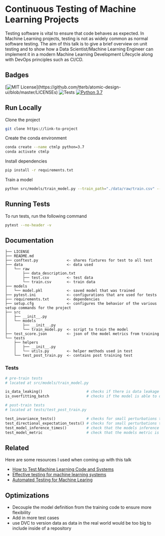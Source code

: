 # Continuous Testing of Machine Learning Projects

Testing software is vital to ensure that code behaves as expected. In Machine Learning projects, testing is not as widely common as normal software testing. The aim of this talk is to give a brief overview on unit testing and to show how a Data Scientist/Machine Learning Engineer can implement it in a modern Machine Learning Development Lifecycle along with DevOps principles such as CI/CD.

## Badges

[![MIT License](https://img.shields.io/apm/l/atomic-design-ui.svg?)](https://github.com/tterb/atomic-design-ui/blob/master/LICENSEs)
![Tests](https://github.com/yudhiesh/ctmlp/actions/workflows/main.yml/badge.svg)
[![Python 3.7](https://img.shields.io/badge/python-3.7-blue.svg)](https://www.python.org/downloads/release/python-370/)

## Run Locally

Clone the project

```bash
git clone https://link-to-project
```

Create the conda environment

```bash
conda create --name ctmlp python=3.7
conda activate ctmlp
```

Install dependencies

```bash
pip install -r requirements.txt
```

Train a model

```bash
python src/models/train_model.py --train_path="./data/raw/train.csv" --test_path="./data/raw/test.csv"
```

## Running Tests

To run tests, run the following command

```bash
pytest --no-header -v
```

## Documentation

```
├── LICENSE
├── README.md
├── conftest.py             <- shares fixtures for test to all test
├── data                    <- data used
│   └── raw
│       ├── data_description.txt
│       ├── test.csv        <- test data
│       └── train.csv       <- train data
├── models
│   └── model.pkl           <- saved model that was trained
├── pytest.ini              <- configurations that are used for tests
├── requirements.txt        <- dependencies
├── setup.cfg               <- configures the behavior of the various setup commands for the project
├── src
│   ├── __init__.py
│   └── models
│       ├── __init__.py
│       └── train_model.py  <- script to train the model
├── test_score.json         <- json of the model metrics from training
└── tests
    ├── helpers
    │   ├── __init__.py
    │   └── utils.py        <- helper methods used in test
    └── test_post_train.py  <- contains post training test
```

### Tests

```python
# pre-train tests
# located at src/models/train_model.py

is_data_leaking()                    # checks if there is data leakage detected
is_overfitting_batch                 # checks if the model is able to overfit a single batch of data

# post-train tests
# located at tests/test_post_train.py

test_invariance_tests()              # checks for small perturbations that should not impact the models predictions
test_directional_expectation_tests() # checks for small perturbations that should impact the model
test_model_inference_times()         # check that the models inference speed at the 99th percentile is acceptable
test_model_metric                    # check that the models metric is below a set score
```

## Related

Here are some resources I used when coming up with this talk

- [How to Test Machine Learning Code and Systems](https://eugeneyan.com/writing/testing-ml/)
- [Effective testing for machine learning systems](https://www.jeremyjordan.me/testing-ml/)
- [Automated Testing for Machine Learing](https://www.google.com/url?sa=t&rct=j&q=&esrc=s&source=web&cd=&cad=rja&uact=8&ved=2ahUKEwjJveLKiML0AhWfSGwGHbTYDGcQwqsBegQIBRAB&url=https%3A%2F%2Fwww.youtube.com%2Fwatch%3Fv%3DbSXUJRnQPPo&usg=AOvVaw3pv3kp6stu2UcgfO0BdQrW)

## Optimizations

- Decouple the model definition from the training code to ensure more flexibility
- Add in more test cases
- use DVC to version data as data in the real world would be too big to include inside of a repository
